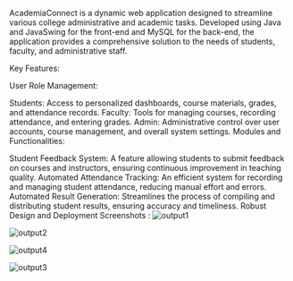 AcademiaConnect is a dynamic web application designed to streamline various college administrative and academic tasks. Developed using Java and JavaSwing for the front-end and MySQL for the back-end, the application provides a comprehensive solution  to the needs of students, faculty, and administrative staff.

Key Features:

User Role Management:

Students: Access to personalized dashboards, course materials, grades, and attendance records.
Faculty: Tools for managing courses, recording attendance, and entering grades.
Admin: Administrative control over user accounts, course management, and overall system settings.
Modules and Functionalities:

Student Feedback System: A feature allowing students to submit feedback on courses and instructors, ensuring continuous improvement in teaching quality.
Automated Attendance Tracking: An efficient system for recording and managing student attendance, reducing manual effort and errors.
Automated Result Generation: Streamlines the process of compiling and distributing student results, ensuring accuracy and timeliness.
Robust Design and Deployment
Screenshots : 
![output1](https://github.com/omkar-garvare/AcademiaConnect/assets/127541450/060a4057-438c-4aa8-8c4a-f41379464190)

![output2](https://github.com/omkar-garvare/AcademiaConnect/assets/127541450/46f67898-3ead-4afd-b00a-b5057212fb20)

![output4](https://github.com/omkar-garvare/AcademiaConnect/assets/127541450/8b96048b-d74d-43ba-8393-5b99adb7584b)

![output3](https://github.com/omkar-garvare/AcademiaConnect/assets/127541450/0a22abed-224d-442b-9861-4133fa086f83)
